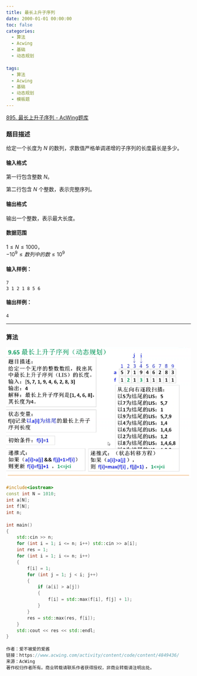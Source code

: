 ```yaml
---
title: 最长上升子序列
date: 2000-01-01 00:00:00
toc: false
categories:
  - 算法
  - Acwing
  - 基础
  - 动态规划

tags:
  - 算法
  - Acwing
  - 基础
  - 动态规划
  - 模板题
---
```


[895. 最长上升子序列 - AcWing题库](https://www.acwing.com/problem/content/897/)


### 题目描述
给定一个长度为 $N$ 的数列，求数值严格单调递增的子序列的长度最长是多少。

#### 输入格式

第一行包含整数 $N$。

第二行包含 $N$ 个整数，表示完整序列。

#### 输出格式

输出一个整数，表示最大长度。

#### 数据范围

$1 \le N \le 1000$，  
$-10^9 \le 数列中的数 \le 10^9$

#### 输入样例：

```
7
3 1 2 1 8 5 6
```

#### 输出样例：

```
4
```

---
### 算法

![](最长上升子序列/Pasted%20image%2020240513001939.png)

```cpp
#include<iostream>
const int N = 1010;
int a[N];
int f[N];
int n;

int main()
{
    std::cin >> n;
    for (int i = 1; i <= n; i++) std::cin >> a[i];
    int res = 1;
    for (int i = 1; i <= n; i++)
    {
        f[i] = 1;
        for (int j = 1; j < i; j++)
        {
            if (a[i] > a[j])
            {
                f[i] = std::max(f[i], f[j] + 1);
            }
        }
        res = std::max(res, f[i]);
    }
    std::cout << res << std::endl;
}

作者：爱不被爱的爱酱
链接：https://www.acwing.com/activity/content/code/content/4849436/
来源：AcWing
著作权归作者所有。商业转载请联系作者获得授权，非商业转载请注明出处。

```
